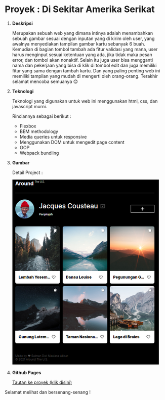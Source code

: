 # Proyek : Di Sekitar Amerika Serikat

1. **Deskripsi**

   Merupakan sebuah web yang dimana intinya adalah menambahkan sebuah gambar sesuai dengan inputan yang di kirim oleh user, yang awalnya menyediakan tampilan gambar kartu sebanyak 6 buah. Kemudian di bagian tombol tambah ada fitur validasi yang mana, user harus menginput sesuai ketentuan yang ada, jika tidak maka pesan error, dan tombol akan nonaktif. Selain itu juga user bisa mengganti nama dan pekerjaan yang bisa di klik di tombol edit dan juga memiliki fitur yang sama dengan tambah kartu. Dan yang paling penting web ini memiliki tampilan yang mudah di mengerti oleh orang-orang. Terakhir selamat mencoba semuanya 😊

2. **Teknologi**

   Teknologi yang digunakan untuk web ini menggunakan html, css, dan javascript murni.

   Rinciannya sebagai berikut :

   - Flexbox
   - BEM methodology
   - Media queries untuk responsive
   - Menggunakan DOM untuk mengedit page content
   - OOP
   - Webpack bundling

3. **Gambar**

   Detail Project :

   ![alt text](src/images/project/detailProject.PNG 'Screenshot Project')

4. **Github Pages**

   [Tautan ke proyek (klik disini)](https://salmandma.github.io/web_project_4_id_salmandma)

Selamat melihat dan bersenang-senang !
